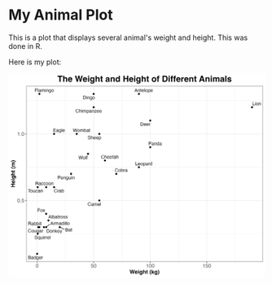 # My Animal Plot
This is a plot that displays several animal's weight and height. This was done in R.

Here is my plot:

![Application](https://github.com/stoiadj/Animal-Plot/blob/main/Animal_plot.png)
